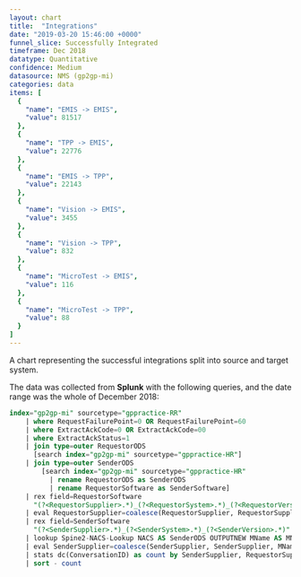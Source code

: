 ```yaml
---
layout: chart
title:  "Integrations"
date: "2019-03-20 15:46:00 +0000"
funnel_slice: Successfully Integrated
timeframe: Dec 2018
datatype: Quantitative
confidence: Medium
datasource: NMS (gp2gp-mi)
categories: data
items: [
  {
    "name": "EMIS -> EMIS",
    "value": 81517
  },
  {
    "name": "TPP -> EMIS",
    "value": 22776
  },
  {
    "name": "EMIS -> TPP",
    "value": 22143
  },
  {
    "name": "Vision -> EMIS",
    "value": 3455
  },
  {
    "name": "Vision -> TPP",
    "value": 832
  },
  {
    "name": "MicroTest -> EMIS",
    "value": 116
  },
  {
    "name": "MicroTest -> TPP",
    "value": 88
  }
]
---
```

A chart representing the successful integrations split into source and target system.

The data was collected from **Splunk** with the following queries, and the date range was the whole of December 2018:

```sql
index="gp2gp-mi" sourcetype="gppractice-RR"
    | where RequestFailurePoint=0 OR RequestFailurePoint=60 
    | where ExtractAckCode=0 OR ExtractAckCode=00
    | where ExtractAckStatus=1
    | join type=outer RequestorODS 
      [search index="gp2gp-mi" sourcetype="gppractice-HR"] 
    | join type=outer SenderODS 
        [search index="gp2gp-mi" sourcetype="gppractice-HR" 
          | rename RequestorODS as SenderODS 
          | rename RequestorSoftware as SenderSoftware]
    | rex field=RequestorSoftware 
      "(?<RequestorSupplier>.*)_(?<RequestorSystem>.*)_(?<RequestorVersion>.*)"
    | eval RequestorSupplier=coalesce(RequestorSupplier, RequestorSupplier, "unknown")
    | rex field=SenderSoftware 
      "(?<SenderSupplier>.*)_(?<SenderSystem>.*)_(?<SenderVersion>.*)"
    | lookup Spine2-NACS-Lookup NACS AS SenderODS OUTPUTNEW MName AS MName
    | eval SenderSupplier=coalesce(SenderSupplier, SenderSupplier, MName, MName, "unknown")
    | stats dc(ConversationID) as count by SenderSupplier, RequestorSupplier
    | sort - count
```

